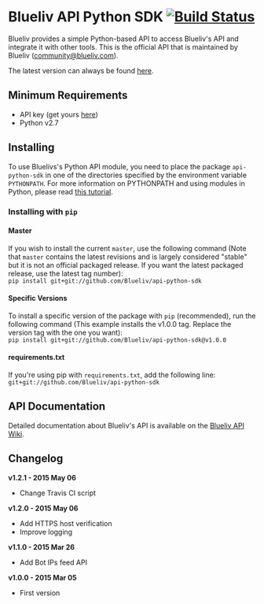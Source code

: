 # Blueliv API Python SDK [![Build Status](https://secure.travis-ci.org/Blueliv/api-python-sdk.png?branch=master)](http://travis-ci.org/Blueliv/api-python-sdk)

Blueliv provides a simple Python-based API to access Blueliv's API and integrate it with other tools. This is the official API that is maintained by Blueliv ([community@blueliv.com](mailto:community@blueliv.com)).

The latest version can always be found [here](http://github.com/Blueliv/api-python-sdk).

## Minimum Requirements

* API key (get yours <a href="https://map.blueliv.com" target="_blank">here</a>)
* Python v2.7

## Installing
To use Bluelivs's Python API module, you need to place the package `api-python-sdk` in one of the directories specified by the environment variable `PYTHONPATH`. For more information on PYTHONPATH and using modules in Python, please read <a href="http://docs.python.org/tutorial/modules.html" target="_blank">this tutorial</a>.

### Installing with `pip`

#### Master 
If you wish to install the current `master`, use the following command (Note that `master` contains the latest revisions and is largely considered "stable" but it is not an official packaged release. If you want the latest packaged release, use the latest tag number):  
`pip install git+git://github.com/Blueliv/api-python-sdk`

#### Specific Versions 
To install a specific version of the package with `pip` (recommended), run the following command 
(This example installs the v1.0.0 tag. Replace the version tag with the one you want):  
`pip install git+git://github.com/Blueliv/api-python-sdk@v1.0.0`

#### requirements.txt
If you're using pip with `requirements.txt`, add the following line:  
`git+git://github.com/Blueliv/api-python-sdk`

## API Documentation
Detailed documentation about Blueliv's API is available on the <a href="https://github.com/Blueliv/api-python-sdk/wiki/Blueliv-REST-API-Documentation" target="_blank">Blueliv API Wiki</a>.

## Changelog

**v1.2.1 - 2015 May 06**

+ Change Travis CI script

**v1.2.0 - 2015 May 06**

+ Add HTTPS host verification
+ Improve logging

**v1.1.0 - 2015 Mar 26**

+ Add Bot IPs feed API

**v1.0.0 - 2015 Mar 05**

+ First version
